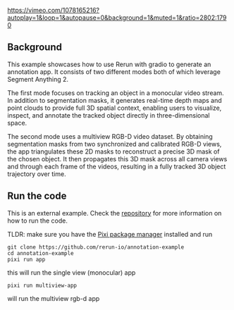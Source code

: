 <!--[metadata]
title = "Interactive 3D Annotation App with Rerun and Gradio"
tags = ["2D", "3D", "Pinhole camera", "Time series", "SAM", "Segmentation"]
source = "https://github.com/rerun-io/annotation-example"
thumbnail = "https://static.rerun.io/square-thumbnail/931d51df4f2cfd84293c5c9212e5e84cecbd79b4/480w.png"
thumbnail_dimensions = [480, 344]
-->

https://vimeo.com/1078165216?autoplay=1&loop=1&autopause=0&background=1&muted=1&ratio=2802:1790

## Background

This example showcases how to use Rerun with gradio to generate an annotation app. It consists of two different modes both of which leverage Segment Anything 2.

The first mode focuses on tracking an object in a monocular video stream. In addition to segmentation masks, it generates real-time depth maps and point clouds to provide full 3D spatial context, enabling users to visualize, inspect, and annotate the tracked object directly in three-dimensional space.

The second mode uses a multiview RGB-D video dataset. By obtaining segmentation masks from two synchronized and calibrated RGB-D views, the app triangulates these 2D masks to reconstruct a precise 3D mask of the chosen object. It then propagates this 3D mask across all camera views and through each frame of the videos, resulting in a fully tracked 3D object trajectory over time.

## Run the code

This is an external example. Check the [repository](https://github.com/rerun-io/annotation-example) for more information on how to run the code.

TLDR: make sure you have the [Pixi package manager](https://pixi.sh/latest/#installation) installed and run
```
git clone https://github.com/rerun-io/annotation-example
cd annotation-example
pixi run app
```

this will run the single view (monocular) app

```
pixi run multiview-app
```
will run the multiview rgb-d app
